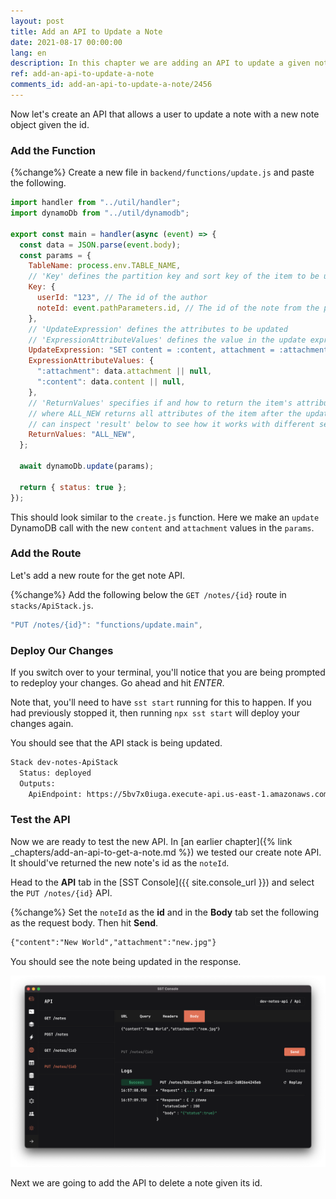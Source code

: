 ```yaml
---
layout: post
title: Add an API to Update a Note
date: 2021-08-17 00:00:00
lang: en
description: In this chapter we are adding an API to update a given note. It'll trigger a Lambda function when we hit the API and update the note in our DynamoDB table.
ref: add-an-api-to-update-a-note
comments_id: add-an-api-to-update-a-note/2456
---
```


Now let's create an API that allows a user to update a note with a new note object given the id.

### Add the Function

{%change%} Create a new file in `backend/functions/update.js` and paste the following.

```js
import handler from "../util/handler";
import dynamoDb from "../util/dynamodb";

export const main = handler(async (event) => {
  const data = JSON.parse(event.body);
  const params = {
    TableName: process.env.TABLE_NAME,
    // 'Key' defines the partition key and sort key of the item to be updated
    Key: {
      userId: "123", // The id of the author
      noteId: event.pathParameters.id, // The id of the note from the path
    },
    // 'UpdateExpression' defines the attributes to be updated
    // 'ExpressionAttributeValues' defines the value in the update expression
    UpdateExpression: "SET content = :content, attachment = :attachment",
    ExpressionAttributeValues: {
      ":attachment": data.attachment || null,
      ":content": data.content || null,
    },
    // 'ReturnValues' specifies if and how to return the item's attributes,
    // where ALL_NEW returns all attributes of the item after the update; you
    // can inspect 'result' below to see how it works with different settings
    ReturnValues: "ALL_NEW",
  };

  await dynamoDb.update(params);

  return { status: true };
});
```

This should look similar to the `create.js` function. Here we make an `update` DynamoDB call with the new `content` and `attachment` values in the `params`.

### Add the Route

Let's add a new route for the get note API.

{%change%} Add the following below the `GET /notes/{id}` route in `stacks/ApiStack.js`.

```js
"PUT /notes/{id}": "functions/update.main",
```

### Deploy Our Changes

If you switch over to your terminal, you'll notice that you are being prompted to redeploy your changes. Go ahead and hit _ENTER_.

Note that, you'll need to have `sst start` running for this to happen. If you had previously stopped it, then running `npx sst start` will deploy your changes again.

You should see that the API stack is being updated.

```bash
Stack dev-notes-ApiStack
  Status: deployed
  Outputs:
    ApiEndpoint: https://5bv7x0iuga.execute-api.us-east-1.amazonaws.com
```

### Test the API

Now we are ready to test the new API. In [an earlier chapter]({% link _chapters/add-an-api-to-get-a-note.md %}) we tested our create note API. It should've returned the new note's id as the `noteId`.

Head to the **API** tab in the [SST Console]({{ site.console_url }}) and select the `PUT /notes/{id}` API.

{%change%} Set the `noteId` as the **id** and in the **Body** tab set the following as the request body. Then hit **Send**.

```txt
{"content":"New World","attachment":"new.jpg"}
```

You should see the note being updated in the response.

![SST Console update note API request](/assets/part2/sst-console-update-note-api-request.png)

Next we are going to add the API to delete a note given its id.
